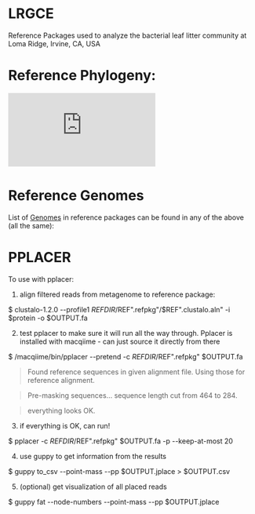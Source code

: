 # LRGCE

Reference Packages used to analyze the bacterial leaf litter community at Loma Ridge, Irvine, CA, USA

# Reference Phylogeny:
![](https://github.com/alex-b-chase/LRGCE/blob/master/chase_suppfigure1.pdf)

# Reference Genomes
List of [Genomes](https://github.com/alex-b-chase/LRGCE/blob/master/protein_S3p.refpkg/seqs_sub.fix.csv) in reference packages can be found in any of the above (all the same):


# PPLACER
To use with pplacer:

1. align filtered reads from metagenome to reference package:

$ clustalo-1.2.0 --profile1 $REFDIR/$REF".refpkg"/$REF".clustalo.aln" -i $protein -o $OUTPUT.fa

2. test pplacer to make sure it will run all the way through. Pplacer is installed with macqiime - can just source it directly from there

$ /macqiime/bin/pplacer --pretend -c $REFDIR/$REF".refpkg" $OUTPUT.fa

>Found reference sequences in given alignment file. Using those for reference alignment.

>Pre-masking sequences... sequence length cut from 464 to 284.

>everything looks OK.


3. if everything is OK, can run!

$ pplacer -c $REFDIR/$REF".refpkg" $OUTPUT.fa -p --keep-at-most 20

4. use guppy to get information from the results

$ guppy to_csv --point-mass --pp $OUTPUT.jplace > $OUTPUT.csv

5. (optional) get visualization of all placed reads

$ guppy fat --node-numbers --point-mass --pp $OUTPUT.jplace
